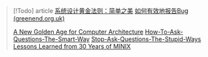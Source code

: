 > [!Todo] article
>[系统设计黄金法则：简单之美](https://blog.sciencenet.cn/blog-414166-562616.html) 
>[如何有效地报告Bug (greenend.org.uk)](https://www.chiark.greenend.org.uk/~sgtatham/bugs-cn.html)
> 
> [A New Golden Age for Computer Architecture](files/papers/golden_age.pdf#page=1&selection=50,0,53,12)
> [How-To-Ask-Questions-The-Smart-Way](https://github.com/ryanhanwu/How-To-Ask-Questions-The-Smart-Way/blob/main/README-zh_CN.md)
> [Stop-Ask-Questions-The-Stupid-Ways](https://github.com/tangx/Stop-Ask-Questions-The-Stupid-Ways/blob/master/README.md)
> [Lessons Learned from 30 Years of MINIX](https://cacm.acm.org/research/lessons-learned-from-30-years-of-minix/)

